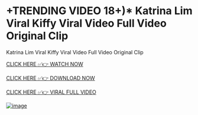 # +TRENDING VIDEO 18+)* Katrina Lim Viral Kiffy Viral Video Full Video Original Clip
Katrina Lim Viral Kiffy Viral Video Full Video Original Clip

[CLICK HERE ✅👉 WATCH NOW](https://achi-dekha-hobe01.blogspot.com/2025/05/vir22.html)

[CLICK HERE ✅👉 DOWNLOAD NOW](https://achi-dekha-hobe01.blogspot.com/2025/05/vir22.html)

[CLICK HERE ✅👉 VIRAL FULL VIDEO](https://achi-dekha-hobe01.blogspot.com/2025/05/vir22.html)

[![image](https://github.com/user-attachments/assets/8f0e6b55-6420-47cc-943f-0e111b9d457a)](https://achi-dekha-hobe01.blogspot.com/2025/05/vir22.html)
